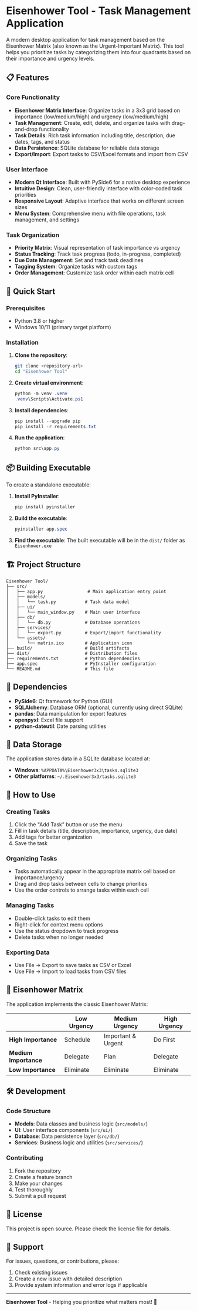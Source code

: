 # Eisenhower Tool - Task Management Application

A modern desktop application for task management based on the Eisenhower Matrix (also known as the Urgent-Important Matrix). This tool helps you prioritize tasks by categorizing them into four quadrants based on their importance and urgency levels.

## 📋 Features

### Core Functionality
- **Eisenhower Matrix Interface**: Organize tasks in a 3x3 grid based on importance (low/medium/high) and urgency (low/medium/high)
- **Task Management**: Create, edit, delete, and organize tasks with drag-and-drop functionality
- **Task Details**: Rich task information including title, description, due dates, tags, and status
- **Data Persistence**: SQLite database for reliable data storage
- **Export/Import**: Export tasks to CSV/Excel formats and import from CSV

### User Interface
- **Modern Qt Interface**: Built with PySide6 for a native desktop experience
- **Intuitive Design**: Clean, user-friendly interface with color-coded task priorities
- **Responsive Layout**: Adaptive interface that works on different screen sizes
- **Menu System**: Comprehensive menu with file operations, task management, and settings

### Task Organization
- **Priority Matrix**: Visual representation of task importance vs urgency
- **Status Tracking**: Track task progress (todo, in-progress, completed)
- **Due Date Management**: Set and track task deadlines
- **Tagging System**: Organize tasks with custom tags
- **Order Management**: Customize task order within each matrix cell

## 🚀 Quick Start

### Prerequisites
- Python 3.8 or higher
- Windows 10/11 (primary target platform)

### Installation

1. **Clone the repository**:
   ```bash
   git clone <repository-url>
   cd "Eisenhower Tool"
   ```

2. **Create virtual environment**:
   ```powershell
   python -m venv .venv
   .venv\Scripts\Activate.ps1
   ```

3. **Install dependencies**:
   ```powershell
   pip install --upgrade pip
   pip install -r requirements.txt
   ```

4. **Run the application**:
   ```powershell
   python src\app.py
   ```

## 📦 Building Executable

To create a standalone executable:

1. **Install PyInstaller**:
   ```powershell
   pip install pyinstaller
   ```

2. **Build the executable**:
   ```powershell
   pyinstaller app.spec
   ```

3. **Find the executable**:
   The built executable will be in the `dist/` folder as `Eisenhower.exe`

## 🏗️ Project Structure

```
Eisenhower Tool/
├── src/
│   ├── app.py                 # Main application entry point
│   ├── models/
│   │   └── task.py           # Task data model
│   ├── ui/
│   │   └── main_window.py    # Main user interface
│   ├── db/
│   │   └── db.py             # Database operations
│   ├── services/
│   │   └── export.py         # Export/import functionality
│   └── assets/
│       └── matrix.ico        # Application icon
├── build/                    # Build artifacts
├── dist/                     # Distribution files
├── requirements.txt          # Python dependencies
├── app.spec                  # PyInstaller configuration
└── README.md                 # This file
```

## 🔧 Dependencies

- **PySide6**: Qt framework for Python (GUI)
- **SQLAlchemy**: Database ORM (optional, currently using direct SQLite)
- **pandas**: Data manipulation for export features
- **openpyxl**: Excel file support
- **python-dateutil**: Date parsing utilities

## 💾 Data Storage

The application stores data in a SQLite database located at:
- **Windows**: `%APPDATA%\Eisenhower3x3\tasks.sqlite3`
- **Other platforms**: `~/.Eisenhower3x3/tasks.sqlite3`

## 🎯 How to Use

### Creating Tasks
1. Click the "Add Task" button or use the menu
2. Fill in task details (title, description, importance, urgency, due date)
3. Add tags for better organization
4. Save the task

### Organizing Tasks
- Tasks automatically appear in the appropriate matrix cell based on importance/urgency
- Drag and drop tasks between cells to change priorities
- Use the order controls to arrange tasks within each cell

### Managing Tasks
- Double-click tasks to edit them
- Right-click for context menu options
- Use the status dropdown to track progress
- Delete tasks when no longer needed

### Exporting Data
- Use File → Export to save tasks as CSV or Excel
- Use File → Import to load tasks from CSV files

## 🎨 Eisenhower Matrix

The application implements the classic Eisenhower Matrix:

| | Low Urgency | Medium Urgency | High Urgency |
|---|---|---|---|
| **High Importance** | Schedule | Important & Urgent | Do First |
| **Medium Importance** | Delegate | Plan | Delegate |
| **Low Importance** | Eliminate | Eliminate | Eliminate |

## 🛠️ Development

### Code Structure
- **Models**: Data classes and business logic (`src/models/`)
- **UI**: User interface components (`src/ui/`)
- **Database**: Data persistence layer (`src/db/`)
- **Services**: Business logic and utilities (`src/services/`)

### Contributing
1. Fork the repository
2. Create a feature branch
3. Make your changes
4. Test thoroughly
5. Submit a pull request

## 📝 License

This project is open source. Please check the license file for details.

## 🤝 Support

For issues, questions, or contributions, please:
1. Check existing issues
2. Create a new issue with detailed description
3. Provide system information and error logs if applicable

---

**Eisenhower Tool** - Helping you prioritize what matters most! 🎯
